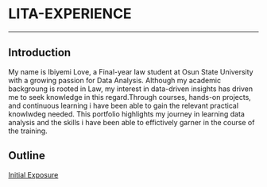 # LITA-EXPERIENCE
---
## Introduction
 My name is Ibiyemi Love, a Final-year law student at Osun State University with a growing passion for Data Analysis. Although my academic backgroung is rooted in Law, my interest in data-driven insights has driven me to seek knowledge in this regard.Through courses, hands-on projects, and continuous learning i have been able to gain the relevant practical knowlwdeg needed. This portfolio highlights my journey in learning data analysis and the skills i have been able to effictively garner in the course of the training.

 ## Outline
[Initial Exposure](#Initial_Exposure) 

